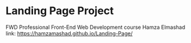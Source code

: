 # Landing Page Project
FWD Professional Front-End Web Development course
Hamza Elmashad
link: https://hamzamashad.github.io/Landing-Page/
